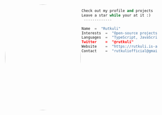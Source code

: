 <img align="left" src="https://user-images.githubusercontent.com/44347946/171067492-dd03fddd-9e92-4f35-9c42-1165a434d048.jpg" width="250" height="350" style="border-radius:50%" /> 

```python
Check out my profile and projects
Leave a star while your at it :)
 -------------

Name  =  "Rutkuli"
Interests  =  "Open-source projects, Development, UI & UX design"
Languages  =  "TypeScript, JavaScript, C++
Twitter    =  "@rutkuli"
Website    =  "https://rutkuli.is-a.dev"
Contact    =  "rutkuliofficial@gmail.com"
```

